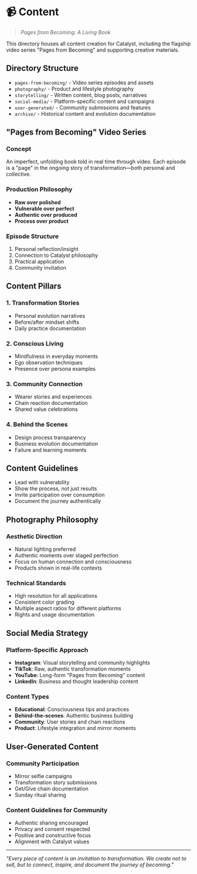 # 📹 Content

> *Pages from Becoming: A Living Book*

This directory houses all content creation for Catalyst, including the flagship video series "Pages from Becoming" and supporting creative materials.

## Directory Structure

- `pages-from-becoming/` - Video series episodes and assets
- `photography/` - Product and lifestyle photography
- `storytelling/` - Written content, blog posts, narratives
- `social-media/` - Platform-specific content and campaigns
- `user-generated/` - Community submissions and features
- `archive/` - Historical content and evolution documentation

## "Pages from Becoming" Video Series

### Concept
An imperfect, unfolding book told in real time through video. Each episode is a "page" in the ongoing story of transformation—both personal and collective.

### Production Philosophy
- **Raw over polished**
- **Vulnerable over perfect**
- **Authentic over produced**
- **Process over product**

### Episode Structure
1. Personal reflection/insight
2. Connection to Catalyst philosophy
3. Practical application
4. Community invitation

## Content Pillars

### 1. Transformation Stories
- Personal evolution narratives
- Before/after mindset shifts
- Daily practice documentation

### 2. Conscious Living
- Mindfulness in everyday moments
- Ego observation techniques
- Presence over persona examples

### 3. Community Connection
- Wearer stories and experiences
- Chain reaction documentation
- Shared value celebrations

### 4. Behind the Scenes
- Design process transparency
- Business evolution documentation
- Failure and learning moments

## Content Guidelines

- Lead with vulnerability
- Show the process, not just results
- Invite participation over consumption
- Document the journey authentically

## Photography Philosophy

### Aesthetic Direction
- Natural lighting preferred
- Authentic moments over staged perfection
- Focus on human connection and consciousness
- Products shown in real-life contexts

### Technical Standards
- High resolution for all applications
- Consistent color grading
- Multiple aspect ratios for different platforms
- Rights and usage documentation

## Social Media Strategy

### Platform-Specific Approach
- **Instagram**: Visual storytelling and community highlights
- **TikTok**: Raw, authentic transformation moments
- **YouTube**: Long-form "Pages from Becoming" content
- **LinkedIn**: Business and thought leadership content

### Content Types
- **Educational**: Consciousness tips and practices
- **Behind-the-scenes**: Authentic business building
- **Community**: User stories and chain reactions
- **Product**: Lifestyle integration and mirror moments

## User-Generated Content

### Community Participation
- Mirror selfie campaigns
- Transformation story submissions
- Get/Give chain documentation
- Sunday ritual sharing

### Content Guidelines for Community
- Authentic sharing encouraged
- Privacy and consent respected
- Positive and constructive focus
- Alignment with Catalyst values

---

*"Every piece of content is an invitation to transformation. We create not to sell, but to connect, inspire, and document the journey of becoming."*
